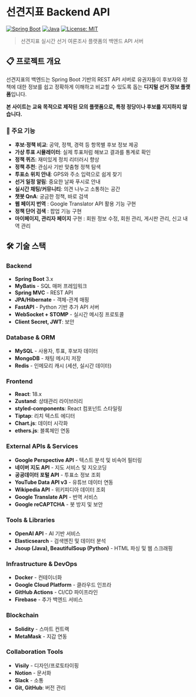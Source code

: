 # 선견지표 Backend API

[![Spring Boot](https://img.shields.io/badge/Spring%20Boot-3.x-brightgreen.svg)](https://spring.io/projects/spring-boot)
[![Java](https://img.shields.io/badge/Java-17-orange.svg)](https://openjdk.java.net/projects/jdk/17/)
[![License: MIT](https://img.shields.io/badge/License-MIT-yellow.svg)](https://opensource.org/licenses/MIT)

> 선견지표 실시간 선거 여론조사 플랫폼의 백엔드 API 서버

## 📋 프로젝트 개요

선견지표의 백엔드는 Spring Boot 기반의 REST API 서버로 유권자들이 후보자와 정책에 대한 정보를 쉽고 정확하게 이해하고 비교할 수 있도록 돕는 **디지털 선거 정보 플랫폼**입니다.

**본 사이트는 교육 목적으로 제작된 모의 플랫폼으로, 특정 정당이나 후보를 지지하지 않습니다.**



### 🎯 주요 기능
- **후보·정책 비교**: 공약, 정책, 경력 등 항목별 후보 정보 제공
- **가상 투표 시뮬레이터**: 실제 투표처럼 해보고 결과를 통계로 확인
- **정책 퀴즈**: 재미있게 정치 리터러시 향상
- **정책 추천**: 관심사 기반 맞춤형 정책 탐색
- **투표소 위치 안내**: GPS와 주소 입력으로 쉽게 찾기
- **선거 일정 알림**: 중요한 날짜 푸시로 안내
- **실시간 채팅/커뮤니티**: 의견 나누고 소통하는 공간
- **챗봇 QnA**: 궁금한 정책, 바로 검색
- **웹 페이지 번역** : Google Translator API 활용 기능 구현
- **정책 단어 검색** : 팝업 기능 구현
- **마이페이지, 관리자 페이지** 구현 : 회원 정보 수정, 회원 관리, 게시판 관리, 신고 내역 관리


## 🛠 기술 스택

### Backend
- **Spring Boot** 3.x
- **MyBatis** - SQL 매퍼 프레임워크
- **Spring MVC** - REST API
- **JPA/Hibernate** - 객체-관계 매핑
- **FastAPI** - Python 기반 추가 API 서버
- **WebSocket + STOMP** - 실시간 메시징 프로토콜
- **Client Secret, JWT**: 보안

### Database & ORM
- **MySQL** - 사용자, 투표, 후보자 데이터
- **MongoDB** - 채팅 메시지 저장
- **Redis** - 인메모리 캐시 (세션, 실시간 데이터)

 ### Frontend
- **React**:  18.x
- **Zustand**: 상태관리 라이브러리
- **styled-components**: React 컴포넌트 스타일링
- **Tiptap**: 리치 텍스트 에디터
- **Chart.js**: 데이터 시각화
- **ethers.js**: 블록체인 연동

### External APIs & Services
- **Google Perspective API** - 텍스트 분석 및 비속어 필터링
- **네이버 지도 API** - 지도 서비스 및 지오코딩
- **공공데이터 포털 API** - 투표소 정보 조회
- **YouTube Data API v3** - 유튜브 데이터 연동
- **Wikipedia API** - 위키피디아 데이터 조회
- **Google Translate API** - 번역 서비스
- **Google reCAPTCHA** - 봇 방지 및 보안

### Tools & Libraries
- **OpenAI API** - AI 기반 서비스
- **Elasticsearch** - 검색엔진 및 데이터 분석
- **Jsoup (Java), BeautifulSoup (Python)** - HTML 파싱 및 웹 스크래핑

### Infrastructure & DevOps
- **Docker** - 컨테이너화
- **Google Cloud Platform** - 클라우드 인프라
- **GitHub Actions** - CI/CD 파이프라인
- **Firebase** - 추가 백엔드 서비스

### Blockchain 
- **Solidity** - 스마트 컨트랙
- **MetaMask** - 지갑 연동

### Collaboration Tools
- **Visily** - 디자인/프로토타이핑
- **Notion** - 문서화
- **Slack** - 소통
- **Git, GitHub**: 버전 관리
